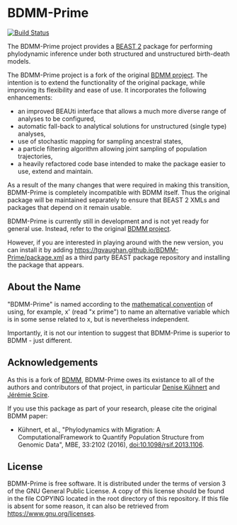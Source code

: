 BDMM-Prime
==========

[![Build Status](https://github.com/tgvaughan/BDMM-Prime/workflows/Unit%2Fintegration%20tests/badge.svg)](https://github.com/tgvaughan/BDMM-Prime/actions?query=workflow%3A%22Unit%2Fintegration+tests%22)

The BDMM-Prime project provides a [BEAST 2](http://www.beast2.org/) package for
performing phylodynamic inference under both structured and unstructured
birth-death models.

The BDMM-Prime project is a fork of the original
[BDMM project](https://github.com/denisekuehnert/bdmm).  The intention is to
extend the functionality of the original package, while improving its
flexibility and ease of use.  It incorporates the following enhancements:
- an improved BEAUti interface that allows a much more diverse range of analyses to be configured,
- automatic fall-back to analytical solutions for unstructured (single type) analyses,
- use of stochastic mapping for sampling ancestral states,
- a particle filtering algorithm allowing joint sampling of population trajectories,
- a heavily refactored code base intended to make the package easier to use,
  extend and maintain.

As a result of the many changes that were required in making this transition,
BDMM-Prime is completely incompatible with BDMM itself.  Thus the original
package will be maintained separately to ensure that BEAST 2 XMLs and packages
that depend on it remain usable.

BDMM-Prime is currently still in development and is not yet ready for general use.
Instead, refer to the original [BDMM project](https://github.com/denisekuehnert/bdmm).

However, if you are interested in playing around with the new version, you can install
it by adding https://tgvaughan.github.io/BDMM-Prime/package.xml as a third party
BEAST package repository and installing the package that appears.

About the Name
--------------

"BDMM-Prime" is named according to the
[mathematical convention](https://en.wikipedia.org/wiki/Prime_(symbol)) of using,
for example, x' (read "x prime") to name an alternative variable which is
in some sense related to x, but is nevertheless independent.

Importantly, it is not our intention to suggest that BDMM-Prime is superior
to BDMM - just different.

Acknowledgements
----------------

As this is a fork of [BDMM](https://github.com/denisekuehnert/bdmm),
BDMM-Prime owes its existance to all of the authors and contributors of
that project, in particular [Denise Kühnert](https://github.com/denisekuehnert/)
and [Jérémie Scire](https://github.com/jscire).

If you use this package as part of your research, please cite the
original BDMM paper:

* Kühnert, et al., "Phylodynamics with Migration: A
  ComputationalFramework to Quantify Population Structure from Genomic
  Data", MBE, 33:2102 (2016),
  [doi:10.1098/rsif.2013.1106](http://dx.doi.org/10.1098/rsif.2013.1106).

License
-------

BDMM-Prime is free software.  It is distributed under the terms of version 3
of the GNU General Public License.  A copy of this license should
be found in the file COPYING located in the root directory of this repository.
If this file is absent for some reason, it can also be retrieved from
https://www.gnu.org/licenses.
